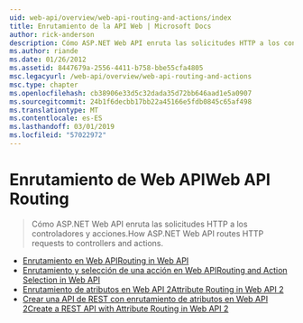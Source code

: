 ```yaml
---
uid: web-api/overview/web-api-routing-and-actions/index
title: Enrutamiento de la API Web | Microsoft Docs
author: rick-anderson
description: Cómo ASP.NET Web API enruta las solicitudes HTTP a los controladores y acciones.
ms.author: riande
ms.date: 01/26/2012
ms.assetid: 8447679a-2556-4411-b758-bbe55cfa4805
msc.legacyurl: /web-api/overview/web-api-routing-and-actions
msc.type: chapter
ms.openlocfilehash: cb38906e33d5c32dada35d72bb646aad1e5a0907
ms.sourcegitcommit: 24b1f6decbb17bb22a45166e5fdb0845c65af498
ms.translationtype: MT
ms.contentlocale: es-ES
ms.lasthandoff: 03/01/2019
ms.locfileid: "57022972"
---
```

<a name="web-api-routing"></a><span data-ttu-id="cf8ed-103">Enrutamiento de Web API</span><span class="sxs-lookup"><span data-stu-id="cf8ed-103">Web API Routing</span></span>
====================
> <span data-ttu-id="cf8ed-104">Cómo ASP.NET Web API enruta las solicitudes HTTP a los controladores y acciones.</span><span class="sxs-lookup"><span data-stu-id="cf8ed-104">How ASP.NET Web API routes HTTP requests to controllers and actions.</span></span>


- [<span data-ttu-id="cf8ed-105">Enrutamiento en Web API</span><span class="sxs-lookup"><span data-stu-id="cf8ed-105">Routing in Web API</span></span>](routing-in-aspnet-web-api.md)
- [<span data-ttu-id="cf8ed-106">Enrutamiento y selección de una acción en Web API</span><span class="sxs-lookup"><span data-stu-id="cf8ed-106">Routing and Action Selection in Web API</span></span>](routing-and-action-selection.md)
- [<span data-ttu-id="cf8ed-107">Enrutamiento de atributos en Web API 2</span><span class="sxs-lookup"><span data-stu-id="cf8ed-107">Attribute Routing in Web API 2</span></span>](attribute-routing-in-web-api-2.md)
- [<span data-ttu-id="cf8ed-108">Crear una API de REST con enrutamiento de atributos en Web API 2</span><span class="sxs-lookup"><span data-stu-id="cf8ed-108">Create a REST API with Attribute Routing in Web API 2</span></span>](create-a-rest-api-with-attribute-routing.md)
